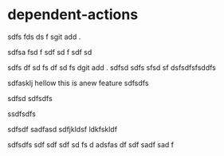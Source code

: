 # dependent-actions

sdfs
fds
ds
f
sgit add .

sdfsa
fsd
f
sdf
sd
f
sdf
sd

sdfs
df
sd
fs
df
sd
fs
dgit add .
sdfsd
sdfs
sfsd
sf
dsfsdfsfsddfs

sdfasklj
hellow
this is anew feature
sdfsdfs

sdfsd
sdfsdfs

ssdfsdfs

sdfsdf
sadfasd
sdfjkldsf
ldkfskldf

sdfsdfs
sdf
sdf
sdf
sd
fs
d
adsfas
df
sdf
sadf
sad
f
